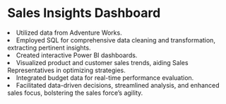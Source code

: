 # Sales Insights Dashboard
<li>Utilized data from Adventure Works.</li>
<li>Employed SQL for comprehensive data cleaning and transformation, extracting pertinent insights.</li>
<li>Created interactive Power BI dashboards.</li>
<li>Visualized product and customer sales trends, aiding Sales Representatives in optimizing strategies.</li>
<li>Integrated budget data for real-time performance evaluation.</li>
<li>Facilitated data-driven decisions, streamlined analysis, and enhanced sales focus, bolstering the sales force’s agility.</li>


